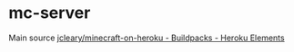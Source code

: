# mc-server

Main source
[jcleary/minecraft-on-heroku - Buildpacks - Heroku Elements](https://www.google.com)
